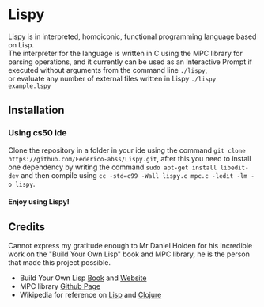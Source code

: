 # Lispy
Lispy is in interpreted, homoiconic, functional programming language based on Lisp. <br>
The interpreter for the language is written in C using the MPC library for parsing operations, and it currently can be used as 
an Interactive Prompt if executed without arguments from the command line `./lispy`, <br>
or evaluate any number of external files written in Lispy `./lispy example.lspy`

## Installation

### Using cs50 ide 
Clone the repository in a folder in your ide using the command `git clone https://github.com/Federico-abss/Lispy.git`, after this you need to install 
one dependency by writing the command `sudo apt-get install libedit-dev` and then compile using `cc -std=c99 -Wall lispy.c mpc.c -ledit -lm -o lispy`.
#### Enjoy using Lispy!

## Credits
Cannot express my gratitude enough to Mr Daniel Holden for his incredible work on the "Build Your Own Lisp" book and MPC library, 
he is the person that made this project possible.  

* Build Your Own Lisp [Book](https://www.amazon.com/Build-Your-Own-Lisp-Programming/dp/1501006622) and [Website](http://www.buildyourownlisp.com/)
* MPC library [Github Page](https://github.com/orangeduck/mpc)
* Wikipedia for reference on [Lisp](https://en.wikipedia.org/wiki/Lisp_(programming_language)) and [Clojure](https://en.wikipedia.org/wiki/Clojure)
